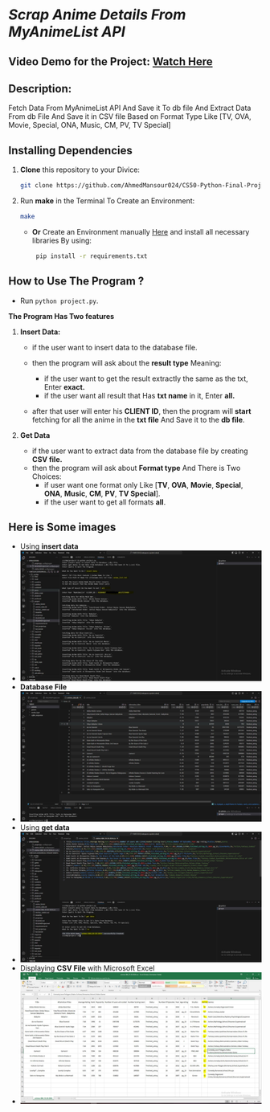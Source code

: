 # _Scrap Anime Details From MyAnimeList API_

## Video Demo for the Project:  [Watch Here](https://www.youtube.com/watch?v=tJAo1f6BAxI)

## Description:

Fetch Data From MyAnimeList API And Save it To db file And Extract Data From db File And Save it in CSV file Based on Format Type Like [TV, OVA, Movie, Special, ONA, Music, CM, PV, TV Special]

## Installing Dependencies

1. **Clone** this repository to your Divice:

   ```bash
   git clone https://github.com/AhmedMansour024/CS50-Python-Final-Project
   ```

2. Run **make** in the Terminal To Create an Environment:

    ```bash
    make
    ```

     - **Or** Create an Environment manually [Here](https://github.com/AhmedMansour024/Create-Environment-and-Insatalling-Make/blob/36926bbaf26c1b7c0060df2228f4cdad95667c86/INSTALL_VENV.md) and install all necessary libraries By using:

       ```bash
        pip install -r requirements.txt
       ```

## How to Use The Program ?

   - Run `python project.py`.

**The Program Has Two features**

1. **Insert Data:**
    - if the user want to insert data to the database file.
    - then the program will ask about the **result type** Meaning:
        - if the user want to get the result extractly the same as the txt, Enter **exact.**
        - if the user want all result that Has **txt name** in it, Enter **all.**

    - after that user will enter his **CLIENT ID**, then the program will **start** fetching for all the anime in the **txt file** And Save it to the **db file**.

2. **Get Data**
    - if the user want to extract data from the database file by creating **CSV file.**
    - then the program will ask about **Format type** And There is Two Choices:
        - if user want one format only Like [**TV**, **OVA**, **Movie**, **Special**, **ONA**, **Music**, **CM**, **PV**, **TV Special**].
        - if the user want to get all formats **all**.

## Here is Some images

- Using **insert data**
- ![Using **insert data**](images/1.JPG)
- **Database File**
- ![Database File](images/2.JPG)
- Using **get data**
- ![Using **get data**](images/3.JPG)
- Displaying **CSV File** with Microsoft Excel
- ![Displaying CSV File with Microsoft Excel](images/4.JPG)
